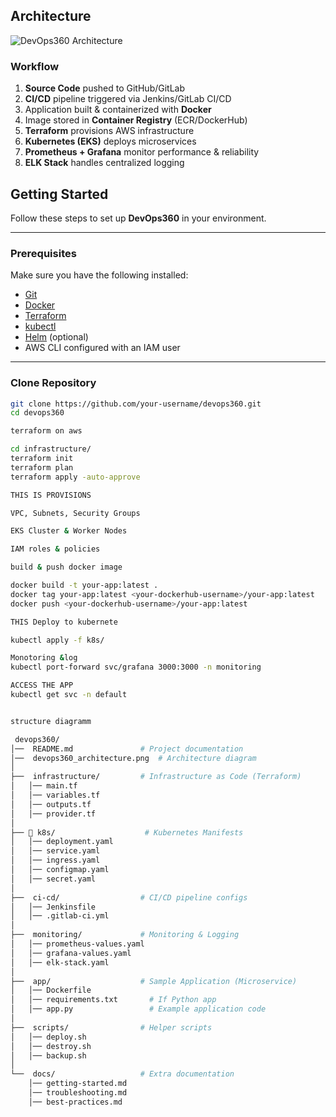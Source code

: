 
## Architecture

![DevOps360 Architecture](devops360_architecture.png)

### Workflow
1. **Source Code** pushed to GitHub/GitLab  
2. **CI/CD** pipeline triggered via Jenkins/GitLab CI/CD  
3. Application built & containerized with **Docker**  
4. Image stored in **Container Registry** (ECR/DockerHub)  
5. **Terraform** provisions AWS infrastructure  
6. **Kubernetes (EKS)** deploys microservices  
7. **Prometheus + Grafana** monitor performance & reliability  
8. **ELK Stack** handles centralized logging


## Getting Started

Follow these steps to set up **DevOps360** in your environment.

---

###  Prerequisites
Make sure you have the following installed:
- [Git](https://git-scm.com/)
- [Docker](https://www.docker.com/)
- [Terraform](https://www.terraform.io/)
- [kubectl](https://kubernetes.io/docs/tasks/tools/)
- [Helm](https://helm.sh/) (optional)
- AWS CLI configured with an IAM user

---

### Clone Repository
```bash
git clone https://github.com/your-username/devops360.git
cd devops360

terraform on aws

cd infrastructure/
terraform init
terraform plan
terraform apply -auto-approve

THIS IS PROVISIONS

VPC, Subnets, Security Groups

EKS Cluster & Worker Nodes

IAM roles & policies

build & push docker image

docker build -t your-app:latest .
docker tag your-app:latest <your-dockerhub-username>/your-app:latest
docker push <your-dockerhub-username>/your-app:latest

THIS Deploy to kubernete

kubectl apply -f k8s/

Monotoring &log
kubectl port-forward svc/grafana 3000:3000 -n monitoring

ACCESS THE APP
kubectl get svc -n default


structure diagramm

 devops360/
│──  README.md               # Project documentation
│──  devops360_architecture.png  # Architecture diagram
│
├──  infrastructure/         # Infrastructure as Code (Terraform)
│   │── main.tf
│   │── variables.tf
│   │── outputs.tf
│   │── provider.tf
│
├── 📂 k8s/                    # Kubernetes Manifests
│   │── deployment.yaml
│   │── service.yaml
│   │── ingress.yaml
│   │── configmap.yaml
│   │── secret.yaml
│
├──  ci-cd/                  # CI/CD pipeline configs
│   │── Jenkinsfile
│   │── .gitlab-ci.yml
│
├──  monitoring/             # Monitoring & Logging
│   │── prometheus-values.yaml
│   │── grafana-values.yaml
│   │── elk-stack.yaml
│
├──  app/                    # Sample Application (Microservice)
│   │── Dockerfile
│   │── requirements.txt       # If Python app
│   │── app.py                 # Example application code
│
├──  scripts/                # Helper scripts
│   │── deploy.sh
│   │── destroy.sh
│   │── backup.sh
│
└──  docs/                   # Extra documentation
    │── getting-started.md
    │── troubleshooting.md
    │── best-practices.md


